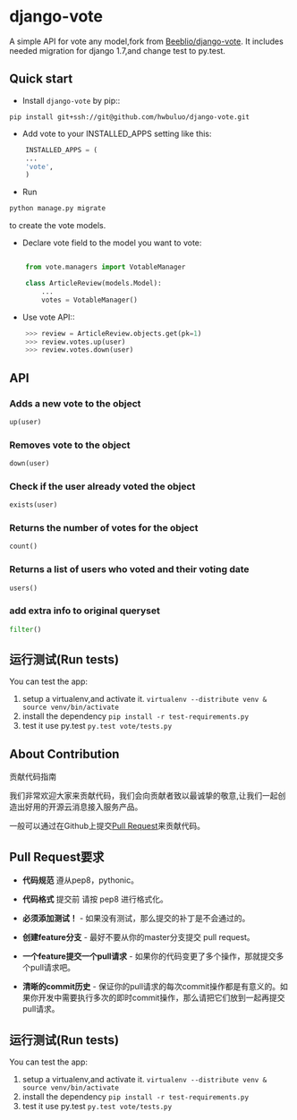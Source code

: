 # django-vote
A simple API for vote any model,fork from [Beeblio/django-vote](https://github.com/Beeblio/django-vote). It includes needed migration for django 1.7,and change test to py.test.



## Quick start

* Install ``django-vote`` by pip::
```
pip install git+ssh://git@github.com/hwbuluo/django-vote.git
```
* Add vote to your INSTALLED_APPS setting like this:

```python
    INSTALLED_APPS = (
    ...
    'vote',
    )
```
* Run 
```python 
python manage.py migrate
``` 
to create the vote models.
* Declare vote field to the model you want to vote:
```python

    from vote.managers import VotableManager

    class ArticleReview(models.Model):
        ...
        votes = VotableManager()
```
* Use vote API::
```python
    >>> review = ArticleReview.objects.get(pk=1)
    >>> review.votes.up(user)
    >>> review.votes.down(user)
```

## API

### Adds a new vote to the object
```python
up(user)
```
### Removes vote to the object
```python
down(user)
```
### Check if the user already voted the object
```python
exists(user)
```

### Returns the number of votes for the object
```python
count()
```

### Returns a list of users who voted and their voting date
```python
users()
```

### add extra info to original queryset
```python
filter()
```

## 运行测试(Run tests)

You can test the app:

1. setup a virtualenv,and activate it.
``
virtualenv --distribute venv & source venv/bin/activate
``
2. install the dependency
``
pip install -r test-requirements.py
``
3. test it use py.test
``
py.test vote/tests.py
``

## About Contribution 

贡献代码指南

我们非常欢迎大家来贡献代码，我们会向贡献者致以最诚挚的敬意,让我们一起创造出好用的开源云消息接入服务产品。

一般可以通过在Github上提交[Pull Request](https://github.com/hwbuluo/django-vote)来贡献代码。

## Pull Request要求

- **代码规范** 遵从pep8，pythonic。

- **代码格式** 提交前 请按 pep8 进行格式化。

- **必须添加测试！** - 如果没有测试，那么提交的补丁是不会通过的。

- **创建feature分支** - 最好不要从你的master分支提交 pull request。

- **一个feature提交一个pull请求** - 如果你的代码变更了多个操作，那就提交多个pull请求吧。

- **清晰的commit历史** - 保证你的pull请求的每次commit操作都是有意义的。如果你开发中需要执行多次的即时commit操作，那么请把它们放到一起再提交pull请求。

## 运行测试(Run tests)

You can test the app:

1. setup a virtualenv,and activate it.
``
virtualenv --distribute venv & source venv/bin/activate
``
2. install the dependency
``
pip install -r test-requirements.py
``
3. test it use py.test
``
py.test vote/tests.py
``
